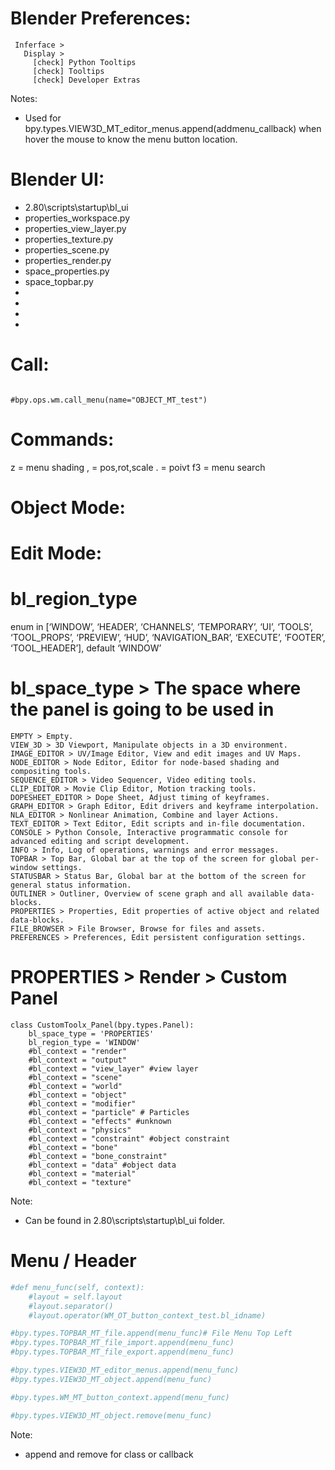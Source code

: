 
# Blender Preferences:
```
 Inferface > 
   Display >
     [check] Python Tooltips
     [check] Tooltips
     [check] Developer Extras
```
 Notes:
  * Used for bpy.types.VIEW3D_MT_editor_menus.append(addmenu_callback) when hover the mouse to know the menu button location.

# Blender UI:
 * 2.80\scripts\startup\bl_ui
 * properties_workspace.py
 * properties_view_layer.py
 * properties_texture.py
 * properties_scene.py
 * properties_render.py
 * space_properties.py 
 * space_topbar.py
 * 
 * 
 * 
 * 

# Call:
```

#bpy.ops.wm.call_menu(name="OBJECT_MT_test")

```



# Commands:
z = menu shading
, = pos,rot,scale
. = poivt
f3 = menu search

# Object Mode:


# Edit Mode:


# 

# bl_region_type
enum in [‘WINDOW’, ‘HEADER’, ‘CHANNELS’, ‘TEMPORARY’, ‘UI’, ‘TOOLS’, ‘TOOL_PROPS’, ‘PREVIEW’, ‘HUD’, ‘NAVIGATION_BAR’, ‘EXECUTE’, ‘FOOTER’, ‘TOOL_HEADER’], default ‘WINDOW’


# bl_space_type > The space where the panel is going to be used in
```
EMPTY > Empty.
VIEW_3D > 3D Viewport, Manipulate objects in a 3D environment.
IMAGE_EDITOR > UV/Image Editor, View and edit images and UV Maps.
NODE_EDITOR > Node Editor, Editor for node-based shading and compositing tools.
SEQUENCE_EDITOR > Video Sequencer, Video editing tools.
CLIP_EDITOR > Movie Clip Editor, Motion tracking tools.
DOPESHEET_EDITOR > Dope Sheet, Adjust timing of keyframes.
GRAPH_EDITOR > Graph Editor, Edit drivers and keyframe interpolation.
NLA_EDITOR > Nonlinear Animation, Combine and layer Actions.
TEXT_EDITOR > Text Editor, Edit scripts and in-file documentation.
CONSOLE > Python Console, Interactive programmatic console for advanced editing and script development.
INFO > Info, Log of operations, warnings and error messages.
TOPBAR > Top Bar, Global bar at the top of the screen for global per-window settings.
STATUSBAR > Status Bar, Global bar at the bottom of the screen for general status information.
OUTLINER > Outliner, Overview of scene graph and all available data-blocks.
PROPERTIES > Properties, Edit properties of active object and related data-blocks.
FILE_BROWSER > File Browser, Browse for files and assets.
PREFERENCES > Preferences, Edit persistent configuration settings.
```

# PROPERTIES > Render > Custom Panel
```
class CustomToolx_Panel(bpy.types.Panel):
    bl_space_type = 'PROPERTIES'
    bl_region_type = 'WINDOW'
    #bl_context = "render"
    #bl_context = "output"
    #bl_context = "view_layer" #view layer
    #bl_context = "scene"
    #bl_context = "world"
    #bl_context = "object"
    #bl_context = "modifier"
    #bl_context = "particle" # Particles
    #bl_context = "effects" #unknown
    #bl_context = "physics"
    #bl_context = "constraint" #object constraint
    #bl_context = "bone"
    #bl_context = "bone_constraint"
    #bl_context = "data" #object data
    #bl_context = "material"
    #bl_context = "texture"
```
 Note:
  * Can be found in 2.80\scripts\startup\bl_ui folder.



# Menu / Header
```python
#def menu_func(self, context):
    #layout = self.layout
    #layout.separator()
    #layout.operator(WM_OT_button_context_test.bl_idname)

#bpy.types.TOPBAR_MT_file.append(menu_func)# File Menu Top Left
#bpy.types.TOPBAR_MT_file_import.append(menu_func)
#bpy.types.TOPBAR_MT_file_export.append(menu_func)

#bpy.types.VIEW3D_MT_editor_menus.append(menu_func)
#bpy.types.VIEW3D_MT_object.append(menu_func)

#bpy.types.WM_MT_button_context.append(menu_func)

#bpy.types.VIEW3D_MT_object.remove(menu_func)
```
 Note:
  * append and remove for class or callback




